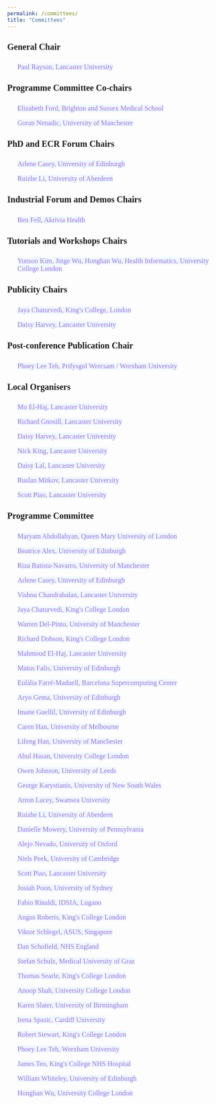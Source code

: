 ```yaml
---
permalink: /committees/
title: "Committees"
---
```


<html>
<meta name="viewport" content="width=device-width, initial-scale=1"> 
<head>
<style>
body {
    font-family: 'Akaya Telivigala';
} 
h1, h2, h3, h5, h6 {
  font-family: 'Akaya Telivigala';
}
h4 {
  font-family: 'Akaya Telivigala';
  font-size: 20px;
}
p {
font-size: 16px;
}
a:link {
  color:  black;
  background-color: transparent;
  text-decoration: none;
}
a:visited {
  color: black;
  background-color: #F0F8FF;
  text-decoration: none;
}
a:hover {
  color: #6495ED;
  background-color: #F0F8FF;
  text-decoration: underline;
}
a:active {
  color: #6495ED;
  background-color: #F8F8FF;
  text-decoration: underline;
}
</style>
</head>
    
<body>
 <h4>General Chair</h4> 
    <ul>
      <p><a href="https://www.lancaster.ac.uk/staff/rayson/" target="_blank" style=" color: #9370DB; background-color: #F0F8FF; text-decoration: none;" onmouseover="this.style.color='#6495ED'; this.style.backgroundColor='#F0F8FF' ; this.style.textDecoration='underline'" onmouseout="this.style.color='#9370DB'; this.style.backgroundColor='#F0F8FF' ; this.style.textDecoration='none'">Paul Rayson, Lancaster University</a></p>
    </ul>
    <h4>Programme Committee Co-chairs</h4>
    <ul>
      <p><a href="https://profiles.sussex.ac.uk/p170603-elizabeth-ford" target="_blank" style=" color: #9370DB; background-color: #F0F8FF; text-decoration: none;" onmouseover="this.style.color='#6495ED'; this.style.backgroundColor='#F0F8FF' ; this.style.textDecoration='underline'" onmouseout="this.style.color='#9370DB'; this.style.backgroundColor='#F0F8FF' ; this.style.textDecoration='none'">Elizabeth Ford, Brighton and Sussex Medical School</a></p>
      <p><a href="https://personalpages.manchester.ac.uk/staff/GNenadic/" target="_blank" style=" color: #9370DB; background-color: #F0F8FF; text-decoration: none;" onmouseover="this.style.color='#6495ED'; this.style.backgroundColor='#F0F8FF' ; this.style.textDecoration='underline'" onmouseout="this.style.color='#9370DB'; this.style.backgroundColor='#F0F8FF' ; this.style.textDecoration='none'">Goran Nenadic, University of Manchester</a></p>
    </ul>
    <h4>PhD and ECR Forum Chairs</h4>
    <ul>
      <p><a href="https://www.ed.ac.uk/profile/arlene-casey" target="_blank" style=" color: #9370DB; background-color: #F0F8FF; text-decoration: none;" onmouseover="this.style.color='#6495ED'; this.style.backgroundColor='#F0F8FF' ; this.style.textDecoration='underline'" onmouseout="this.style.color='#9370DB'; this.style.backgroundColor='#F0F8FF' ; this.style.textDecoration='none'">Arlene Casey, University of Edinburgh</a></p>
      <p><a href="https://www.abdn.ac.uk/people/ruizhe.li" target="_blank" style=" color: #9370DB; background-color: #F0F8FF; text-decoration: none;" onmouseover="this.style.color='#6495ED'; this.style.backgroundColor='#F0F8FF' ; this.style.textDecoration='underline'" onmouseout="this.style.color='#9370DB'; this.style.backgroundColor='#F0F8FF' ; this.style.textDecoration='none'">Ruizhe Li, University of Aberdeen</a></p>
    </ul>
    <h4>Industrial Forum and Demos Chairs</h4>
    <ul>
      <p><a href="https://uk.linkedin.com/in/ben-fell-5a980620b" target="_blank" style=" color: #9370DB; background-color: #F0F8FF; text-decoration: none;" onmouseover="this.style.color='#6495ED'; this.style.backgroundColor='#F0F8FF' ; this.style.textDecoration='underline'" onmouseout="this.style.color='#9370DB'; this.style.backgroundColor='#F0F8FF' ; this.style.textDecoration='none'">Ben Fell, Akrivia Health</a></p>
    </ul>
    <h4>Tutorials and Workshops Chairs</h4>   
    <ul>
      <p><a href="https://healtac2024.github.io/blog/Tutorial/" target="_blank" style=" color: #9370DB; background-color: #F0F8FF; text-decoration: none;" onmouseover="this.style.color='#6495ED'; this.style.backgroundColor='#F0F8FF' ; this.style.textDecoration='underline'" onmouseout="this.style.color='#9370DB'; this.style.backgroundColor='#F0F8FF' ; this.style.textDecoration='none'">Yunsoo Kim, Jinge Wu, Honghan Wu, Health Informatics, University College London</a></p>
    </ul>
    <h4>Publicity Chairs</h4>
    <ul>
      <p><a href="https://www.kcl.ac.uk/people/jaya-chaturvedi" target="_blank" style=" color: #9370DB; background-color: #F0F8FF; text-decoration: none;" onmouseover="this.style.color='#6495ED'; this.style.backgroundColor='#F0F8FF' ; this.style.textDecoration='underline'" onmouseout="this.style.color='#9370DB'; this.style.backgroundColor='#F0F8FF' ; this.style.textDecoration='none'">Jaya Chaturvedi, King's College, London</a></p>
      <p><a href="https://uk.linkedin.com/in/daisy-harvey-502bb1140" target="_blank" style=" color: #9370DB; background-color: #F0F8FF; text-decoration: none;" onmouseover="this.style.color='#6495ED'; this.style.backgroundColor='#F0F8FF' ; this.style.textDecoration='underline'" onmouseout="this.style.color='#9370DB'; this.style.backgroundColor='#F0F8FF' ; this.style.textDecoration='none'">Daisy Harvey, Lancaster University</a></p>
    </ul>
    <h4>Post-conference Publication Chair</h4>
    <ul>
      <p><a href="https://wrexham.ac.uk/staff-profiles/phoebe-teh/" target="_blank" style=" color: #9370DB; background-color: #F0F8FF; text-decoration: none;" onmouseover="this.style.color='#6495ED'; this.style.backgroundColor='#F0F8FF' ; this.style.textDecoration='underline'" onmouseout="this.style.color='#9370DB'; this.style.backgroundColor='#F0F8FF' ; this.style.textDecoration='none'">Phoey Lee Teh, Prifysgol Wrecsam / Wrexham University</a></p>
    </ul>
    <h4>Local Organisers</h4>
    <ul>
      <p><a href="https://www.lancaster.ac.uk/staff/elhaj/" target="_blank" style=" color: #9370DB; background-color: #F0F8FF; text-decoration: none;" onmouseover="this.style.color='#6495ED'; this.style.backgroundColor='#F0F8FF' ; this.style.textDecoration='underline'" onmouseout="this.style.color='#9370DB'; this.style.backgroundColor='#F0F8FF' ; this.style.textDecoration='none'">Mo El-Haj, Lancaster University</a></p>
      <p><a href="https://www.lancaster.ac.uk/research/research-enterprise-services/res-staff-directory/richard-gnosill" target="_blank" style=" color: #9370DB; background-color: #F0F8FF; text-decoration: none;" onmouseover="this.style.color='#6495ED'; this.style.backgroundColor='#F0F8FF' ; this.style.textDecoration='underline'" onmouseout="this.style.color='#9370DB'; this.style.backgroundColor='#F0F8FF' ; this.style.textDecoration='none'">Richard Gnosill, Lancaster University</a></p>
      <p><a href="https://uk.linkedin.com/in/daisy-harvey-502bb1140" target="_blank" style=" color: #9370DB; background-color: #F0F8FF; text-decoration: none;" onmouseover="this.style.color='#6495ED'; this.style.backgroundColor='#F0F8FF' ; this.style.textDecoration='underline'" onmouseout="this.style.color='#9370DB'; this.style.backgroundColor='#F0F8FF' ; this.style.textDecoration='none'">Daisy Harvey, Lancaster University</a></p>
      <p><a href="https://www.lancaster.ac.uk/research/research-enterprise-services/res-staff-directory/nick-king" target="_blank" style=" color: #9370DB; background-color: #F0F8FF; text-decoration: none;" onmouseover="this.style.color='#6495ED'; this.style.backgroundColor='#F0F8FF' ; this.style.textDecoration='underline'" onmouseout="this.style.color='#9370DB'; this.style.backgroundColor='#F0F8FF' ; this.style.textDecoration='none'">Nick King, Lancaster University</a></p>
      <p><a href="https://uk.linkedin.com/in/daisy-monika-lal-200229216" target="_blank" style=" color: #9370DB; background-color: #F0F8FF; text-decoration: none;" onmouseover="this.style.color='#6495ED'; this.style.backgroundColor='#F0F8FF' ; this.style.textDecoration='underline'" onmouseout="this.style.color='#9370DB'; this.style.backgroundColor='#F0F8FF' ; this.style.textDecoration='none'">Daisy Lal, Lancaster University</a></p>
      <p><a href="https://wp.lancs.ac.uk/mitkov/" target="_blank" style=" color: #9370DB; background-color: #F0F8FF; text-decoration: none;" onmouseover="this.style.color='#6495ED'; this.style.backgroundColor='#F0F8FF' ; this.style.textDecoration='underline'" onmouseout="this.style.color='#9370DB'; this.style.backgroundColor='#F0F8FF' ; this.style.textDecoration='none'">Ruslan Mitkov, Lancaster University</a></p>
      <p><a href="https://www.lancaster.ac.uk/scc/about-us/people/scott-piao" target="_blank" style=" color: #9370DB; background-color: #F0F8FF; text-decoration: none;" onmouseover="this.style.color='#6495ED'; this.style.backgroundColor='#F0F8FF' ; this.style.textDecoration='underline'" onmouseout="this.style.color='#9370DB'; this.style.backgroundColor='#F0F8FF' ; this.style.textDecoration='none'">Scott Piao, Lancaster University</a></p>
    </ul> 
    <h4>Programme Committee</h4>
    <ul>
      <p><a href="https://www.bartscancer.london/staff/dr-maryam-abdollahyan/" target="_blank" style=" color: #9370DB; background-color: #F0F8FF; text-decoration: none;" onmouseover="this.style.color='#6495ED'; this.style.backgroundColor='#F0F8FF' ; this.style.textDecoration='underline'" onmouseout="this.style.color='#9370DB'; this.style.backgroundColor='#F0F8FF' ; this.style.textDecoration='none'">Maryam Abdollahyan, Queen Mary University of London</a></p>
      <p><a href="https://www.ed.ac.uk/profile/dr-beatrice-alex" target="_blank" style=" color: #9370DB; background-color: #F0F8FF; text-decoration: none;" onmouseover="this.style.color='#6495ED'; this.style.backgroundColor='#F0F8FF' ; this.style.textDecoration='underline'" onmouseout="this.style.color='#9370DB'; this.style.backgroundColor='#F0F8FF' ; this.style.textDecoration='none'">Beatrice Alex, University of Edinburgh</a></p>
      <p><a href="https://personalpages.manchester.ac.uk/staff/riza.batista/" target="_blank" style=" color: #9370DB; background-color: #F0F8FF; text-decoration: none;" onmouseover="this.style.color='#6495ED'; this.style.backgroundColor='#F0F8FF' ; this.style.textDecoration='underline'" onmouseout="this.style.color='#9370DB'; this.style.backgroundColor='#F0F8FF' ; this.style.textDecoration='none'">Riza Batista-Navarro, University of Manchester</a></p> 
      <p><a href="https://www.ed.ac.uk/profile/arlene-casey" target="_blank" style=" color: #9370DB; background-color: #F0F8FF; text-decoration: none;" onmouseover="this.style.color='#6495ED'; this.style.backgroundColor='#F0F8FF' ; this.style.textDecoration='underline'" onmouseout="this.style.color='#9370DB'; this.style.backgroundColor='#F0F8FF' ; this.style.textDecoration='none'">Arlene Casey, University of Edinburgh</a></p>
      <p><a href="https://uk.linkedin.com/in/vvcb" target="_blank" style=" color: #9370DB; background-color: #F0F8FF; text-decoration: none;" onmouseover="this.style.color='#6495ED'; this.style.backgroundColor='#F0F8FF' ; this.style.textDecoration='underline'" onmouseout="this.style.color='#9370DB'; this.style.backgroundColor='#F0F8FF' ; this.style.textDecoration='none'">Vishnu Chandrabalan, Lancaster University</a></p>
      <p><a href="https://www.kcl.ac.uk/people/jaya-chaturvedi" target="_blank" style=" color: #9370DB; background-color: #F0F8FF; text-decoration: none;" onmouseover="this.style.color='#6495ED'; this.style.backgroundColor='#F0F8FF' ; this.style.textDecoration='underline'" onmouseout="this.style.color='#9370DB'; this.style.backgroundColor='#F0F8FF' ; this.style.textDecoration='none'">Jaya Chaturvedi, King's College London</a></p>
      <p><a href="https://uk.linkedin.com/in/warren-del-pinto-186b92177" target="_blank" style=" color: #9370DB; background-color: #F0F8FF; text-decoration: none;" onmouseover="this.style.color='#6495ED'; this.style.backgroundColor='#F0F8FF' ; this.style.textDecoration='underline'" onmouseout="this.style.color='#9370DB'; this.style.backgroundColor='#F0F8FF' ; this.style.textDecoration='none'">Warren Del-Pinto, University of Manchester</a></p>
      <p><a href="https://www.kcl.ac.uk/people/richard-dobson" target="_blank" style=" color: #9370DB; background-color: #F0F8FF; text-decoration: none;" onmouseover="this.style.color='#6495ED'; this.style.backgroundColor='#F0F8FF' ; this.style.textDecoration='underline'" onmouseout="this.style.color='#9370DB'; this.style.backgroundColor='#F0F8FF' ; this.style.textDecoration='none'">Richard Dobson, King's College London</a></p>
      <p><a href="https://www.lancaster.ac.uk/staff/elhaj/" target="_blank" style=" color: #9370DB; background-color: #F0F8FF; text-decoration: none;" onmouseover="this.style.color='#6495ED'; this.style.backgroundColor='#F0F8FF' ; this.style.textDecoration='underline'" onmouseout="this.style.color='#9370DB'; this.style.backgroundColor='#F0F8FF' ; this.style.textDecoration='none'">Mahmoud El-Haj, Lancaster University</a></p>
      <p><a href="https://uk.linkedin.com/in/mat%C3%BA%C5%A1-falis-206555a6" target="_blank" style=" color: #9370DB; background-color: #F0F8FF; text-decoration: none;" onmouseover="this.style.color='#6495ED'; this.style.backgroundColor='#F0F8FF' ; this.style.textDecoration='underline'" onmouseout="this.style.color='#9370DB'; this.style.backgroundColor='#F0F8FF' ; this.style.textDecoration='none'">Matus Falis, University of Edinburgh</a></p>
      <p><a href="https://www.bsc.es/farre-maduell-eulalia" target="_blank" style=" color: #9370DB; background-color: #F0F8FF; text-decoration: none;" onmouseover="this.style.color='#6495ED'; this.style.backgroundColor='#F0F8FF' ; this.style.textDecoration='underline'" onmouseout="this.style.color='#9370DB'; this.style.backgroundColor='#F0F8FF' ; this.style.textDecoration='none'">Eulàlia Farré-Maduell, Barcelona Supercomputing Center</a></p>
      <p><a href="https://uk.linkedin.com/in/aryopg" target="_blank" style=" color: #9370DB; background-color: #F0F8FF; text-decoration: none;" onmouseover="this.style.color='#6495ED'; this.style.backgroundColor='#F0F8FF' ; this.style.textDecoration='underline'" onmouseout="this.style.color='#9370DB'; this.style.backgroundColor='#F0F8FF' ; this.style.textDecoration='none'">Aryo Gema, University of Edinburgh</a></p>
      <p><a href="https://uk.linkedin.com/in/imane-guellil-10699253" target="_blank" style=" color: #9370DB; background-color: #F0F8FF; text-decoration: none;" onmouseover="this.style.color='#6495ED'; this.style.backgroundColor='#F0F8FF' ; this.style.textDecoration='underline'" onmouseout="this.style.color='#9370DB'; this.style.backgroundColor='#F0F8FF' ; this.style.textDecoration='none'">Imane Guellil, University of Edinburgh</a></p>
      <p><a href="https://drcarenhan.github.io/" target="_blank" style=" color: #9370DB; background-color: #F0F8FF; text-decoration: none;" onmouseover="this.style.color='#6495ED'; this.style.backgroundColor='#F0F8FF' ; this.style.textDecoration='underline'" onmouseout="this.style.color='#9370DB'; this.style.backgroundColor='#F0F8FF' ; this.style.textDecoration='none'">Caren Han, University of Melbourne</a></p>
      <p><a href="https://uk.linkedin.com/in/aaronhan" target="_blank" style=" color: #9370DB; background-color: #F0F8FF; text-decoration: none;" onmouseover="this.style.color='#6495ED'; this.style.backgroundColor='#F0F8FF' ; this.style.textDecoration='underline'" onmouseout="this.style.color='#9370DB'; this.style.backgroundColor='#F0F8FF' ; this.style.textDecoration='none'">Lifeng Han, University of Manchester</a></p>
      <p><a href="https://profiles.ucl.ac.uk/92445-abul-hasan" target="_blank" style=" color: #9370DB; background-color: #F0F8FF; text-decoration: none;" onmouseover="this.style.color='#6495ED'; this.style.backgroundColor='#F0F8FF' ; this.style.textDecoration='underline'" onmouseout="this.style.color='#9370DB'; this.style.backgroundColor='#F0F8FF' ; this.style.textDecoration='none'">Abul Hasan, University College London</a></p>
      <p><a href="https://eps.leeds.ac.uk/computing/staff/259/owen-johnson" target="_blank" style=" color: #9370DB; background-color: #F0F8FF; text-decoration: none;" onmouseover="this.style.color='#6495ED'; this.style.backgroundColor='#F0F8FF' ; this.style.textDecoration='underline'" onmouseout="this.style.color='#9370DB'; this.style.backgroundColor='#F0F8FF' ; this.style.textDecoration='none'">Owen Johnson, University of Leeds</a></p>
      <p><a href="https://research.unsw.edu.au/people/dr-george-karystianis" target="_blank" style=" color: #9370DB; background-color: #F0F8FF; text-decoration: none;" onmouseover="this.style.color='#6495ED'; this.style.backgroundColor='#F0F8FF' ; this.style.textDecoration='underline'" onmouseout="this.style.color='#9370DB'; this.style.backgroundColor='#F0F8FF' ; this.style.textDecoration='none'">George Karystianis, University of New South Wales</a></p>
      <p><a href="https://www.swansea.ac.uk/staff/a.s.lacey/" target="_blank" style=" color: #9370DB; background-color: #F0F8FF; text-decoration: none;" onmouseover="this.style.color='#6495ED'; this.style.backgroundColor='#F0F8FF' ; this.style.textDecoration='underline'" onmouseout="this.style.color='#9370DB'; this.style.backgroundColor='#F0F8FF' ; this.style.textDecoration='none'">Arron Lacey, Swansea University</a></p>
      <p><a href="https://www.abdn.ac.uk/people/ruizhe.li" target="_blank" style=" color: #9370DB; background-color: #F0F8FF; text-decoration: none;" onmouseover="this.style.color='#6495ED'; this.style.backgroundColor='#F0F8FF' ; this.style.textDecoration='underline'" onmouseout="this.style.color='#9370DB'; this.style.backgroundColor='#F0F8FF' ; this.style.textDecoration='none'">Ruizhe Li, University of Aberdeen</a></p>
      <p><a href="https://www.dbei.med.upenn.edu/bio/danielle-mowery-phd-famia" target="_blank" style=" color: #9370DB; background-color: #F0F8FF; text-decoration: none;" onmouseover="this.style.color='#6495ED'; this.style.backgroundColor='#F0F8FF' ; this.style.textDecoration='underline'" onmouseout="this.style.color='#9370DB'; this.style.backgroundColor='#F0F8FF' ; this.style.textDecoration='none'">Danielle Mowery, University of Pennsylvania</a></p>
      <p><a href="https://www.psych.ox.ac.uk/team/alejo-nevado-holgado" target="_blank" style=" color: #9370DB; background-color: #F0F8FF; text-decoration: none;" onmouseover="this.style.color='#6495ED'; this.style.backgroundColor='#F0F8FF' ; this.style.textDecoration='underline'" onmouseout="this.style.color='#9370DB'; this.style.backgroundColor='#F0F8FF' ; this.style.textDecoration='none'">Alejo Nevado, University of Oxford</a></p>
      <p><a href="https://uk.linkedin.com/in/nielspeek" target="_blank" style=" color: #9370DB; background-color: #F0F8FF; text-decoration: none;" onmouseover="this.style.color='#6495ED'; this.style.backgroundColor='#F0F8FF' ; this.style.textDecoration='underline'" onmouseout="this.style.color='#9370DB'; this.style.backgroundColor='#F0F8FF' ; this.style.textDecoration='none'">Niels Peek, University of Cambridge</a></p>
      <p><a href="https://www.lancaster.ac.uk/scc/about-us/people/scott-piao" target="_blank" style=" color: #9370DB; background-color: #F0F8FF; text-decoration: none;" onmouseover="this.style.color='#6495ED'; this.style.backgroundColor='#F0F8FF' ; this.style.textDecoration='underline'" onmouseout="this.style.color='#9370DB'; this.style.backgroundColor='#F0F8FF' ; this.style.textDecoration='none'">Scott Piao, Lancaster University</a></p>
      <p><a href="https://au.linkedin.com/in/josiah-poon-43931782" target="_blank" style=" color: #9370DB; background-color: #F0F8FF; text-decoration: none;" onmouseover="this.style.color='#6495ED'; this.style.backgroundColor='#F0F8FF' ; this.style.textDecoration='underline'" onmouseout="this.style.color='#9370DB'; this.style.backgroundColor='#F0F8FF' ; this.style.textDecoration='none'">Josiah Poon, University of Sydney</a></p>
      <p><a href="https://nlplab.fbk.eu/people/fabio-rinaldi" target="_blank" style=" color: #9370DB; background-color: #F0F8FF; text-decoration: none;" onmouseover="this.style.color='#6495ED'; this.style.backgroundColor='#F0F8FF' ; this.style.textDecoration='underline'" onmouseout="this.style.color='#9370DB'; this.style.backgroundColor='#F0F8FF' ; this.style.textDecoration='none'">Fabio Rinaldi, IDSIA, Lugano</a></p>
      <p><a href="https://www.kcl.ac.uk/people/angus-roberts" target="_blank" style=" color: #9370DB; background-color: #F0F8FF; text-decoration: none;" onmouseover="this.style.color='#6495ED'; this.style.backgroundColor='#F0F8FF' ; this.style.textDecoration='underline'" onmouseout="this.style.color='#9370DB'; this.style.backgroundColor='#F0F8FF' ; this.style.textDecoration='none'">Angus Roberts, King's College London</a></p>
      <p><a href="https://sg.linkedin.com/in/viktor-schlegel-585a59172" target="_blank" style=" color: #9370DB; background-color: #F0F8FF; text-decoration: none;" onmouseover="this.style.color='#6495ED'; this.style.backgroundColor='#F0F8FF' ; this.style.textDecoration='underline'" onmouseout="this.style.color='#9370DB'; this.style.backgroundColor='#F0F8FF' ; this.style.textDecoration='none'">Viktor Schlegel, ASUS, Singapore</a></p>
      <p><a href="https://uk.linkedin.com/in/dan-schofield-96439a99" target="_blank" style=" color: #9370DB; background-color: #F0F8FF; text-decoration: none;" onmouseover="this.style.color='#6495ED'; this.style.backgroundColor='#F0F8FF' ; this.style.textDecoration='underline'" onmouseout="this.style.color='#9370DB'; this.style.backgroundColor='#F0F8FF' ; this.style.textDecoration='none'">Dan Schofield, NHS England</a></p>
      <p><a href="https://user.medunigraz.at/stefan.schulz/" target="_blank" style=" color: #9370DB; background-color: #F0F8FF; text-decoration: none;" onmouseover="this.style.color='#6495ED'; this.style.backgroundColor='#F0F8FF' ; this.style.textDecoration='underline'" onmouseout="this.style.color='#9370DB'; this.style.backgroundColor='#F0F8FF' ; this.style.textDecoration='none'">Stefan Schulz, Medical University of Graz</a></p>
      <p><a href="https://phidatalab.org/team/thomas-searle/" target="_blank" style=" color: #9370DB; background-color: #F0F8FF; text-decoration: none;" onmouseover="this.style.color='#6495ED'; this.style.backgroundColor='#F0F8FF' ; this.style.textDecoration='underline'" onmouseout="this.style.color='#9370DB'; this.style.backgroundColor='#F0F8FF' ; this.style.textDecoration='none'">Thomas Searle, King's College London</a></p>
      <p><a href="https://www.ucl.ac.uk/health-informatics/people/anoop-shah" target="_blank" style=" color: #9370DB; background-color: #F0F8FF; text-decoration: none;" onmouseover="this.style.color='#6495ED'; this.style.backgroundColor='#F0F8FF' ; this.style.textDecoration='underline'" onmouseout="this.style.color='#9370DB'; this.style.backgroundColor='#F0F8FF' ; this.style.textDecoration='none'">Anoop Shah, University College London</a></p>
      <p><a href="https://loop.frontiersin.org/people/933419/overview?snsrc" target="_blank" style=" color: #9370DB; background-color: #F0F8FF; text-decoration: none;" onmouseover="this.style.color='#6495ED'; this.style.backgroundColor='#F0F8FF' ; this.style.textDecoration='underline'" onmouseout="this.style.color='#9370DB'; this.style.backgroundColor='#F0F8FF' ; this.style.textDecoration='none'">Karen Slater, University of Birmingham</a></p>
      <p><a href="https://profiles.cardiff.ac.uk/staff/spasici" target="_blank" style=" color: #9370DB; background-color: #F0F8FF; text-decoration: none;" onmouseover="this.style.color='#6495ED'; this.style.backgroundColor='#F0F8FF' ; this.style.textDecoration='underline'" onmouseout="this.style.color='#9370DB'; this.style.backgroundColor='#F0F8FF' ; this.style.textDecoration='none'">Irena Spasic, Cardiff University</a></p>
      <p><a href="https://www.kcl.ac.uk/people/professor-robert-stewart" target="_blank" style=" color: #9370DB; background-color: #F0F8FF; text-decoration: none;" onmouseover="this.style.color='#6495ED'; this.style.backgroundColor='#F0F8FF' ; this.style.textDecoration='underline'" onmouseout="this.style.color='#9370DB'; this.style.backgroundColor='#F0F8FF' ; this.style.textDecoration='none'">Robert Stewart, King's College London</a></p>
      <p><a href="https://wrexham.ac.uk/staff-profiles/phoebe-teh/" target="_blank" style=" color: #9370DB; background-color: #F0F8FF; text-decoration: none;" onmouseover="this.style.color='#6495ED'; this.style.backgroundColor='#F0F8FF' ; this.style.textDecoration='underline'" onmouseout="this.style.color='#9370DB'; this.style.backgroundColor='#F0F8FF' ; this.style.textDecoration='none'">Phoey Lee Teh, Wrexham University</a></p>
      <p><a href="https://www.kch.nhs.uk/services/consultants-a-to-z/prof-james-teo/" target="_blank" style=" color: #9370DB; background-color: #F0F8FF; text-decoration: none;" onmouseover="this.style.color='#6495ED'; this.style.backgroundColor='#F0F8FF' ; this.style.textDecoration='underline'" onmouseout="this.style.color='#9370DB'; this.style.backgroundColor='#F0F8FF' ; this.style.textDecoration='none'">James Teo, King's College NHS Hospital</a></p>
      <p><a href="https://www.ed.ac.uk/profile/dr-william-whiteley" target="_blank" style=" color: #9370DB; background-color: #F0F8FF; text-decoration: none;" onmouseover="this.style.color='#6495ED'; this.style.backgroundColor='#F0F8FF' ; this.style.textDecoration='underline'" onmouseout="this.style.color='#9370DB'; this.style.backgroundColor='#F0F8FF' ; this.style.textDecoration='none'">William Whiteley, University of Edinburgh</a></p>
      <p><a href="https://profiles.ucl.ac.uk/78197-honghan-wu" target="_blank" style=" color: #9370DB; background-color: #F0F8FF; text-decoration: none;" onmouseover="this.style.color='#6495ED'; this.style.backgroundColor='#F0F8FF' ; this.style.textDecoration='underline'" onmouseout="this.style.color='#9370DB'; this.style.backgroundColor='#F0F8FF' ; this.style.textDecoration='none'">Honghan Wu, University College London</a></p>
    </ul>
</body>
</html>



